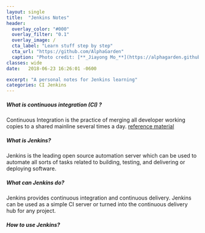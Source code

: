 ```yaml
---
layout: single
title:  "Jenkins Notes"
header:
  overlay_color: "#000"
  overlay_filter: "0.1"
  overlay_image: /
  cta_label: "Learn stuff step by step"
  cta_url: "https://github.com/AlphaGarden"
  caption: "Photo credit: [**_Jiayong Mo_**](https://alphagarden.github.io)"
classes: wide
date:   2018-06-23 16:26:01 -0600

excerpt: "A personal notes for Jenkins learning"
categories: CI Jenkins
---
```


##### What is continuous integration (CI) ?
Continuous Integration is the practice of merging all developer working copies to a shared mainline several times a day. 
[reference material](https://en.wikipedia.org/wiki/Continuous_integration)
##### What is Jenkins?
Jenkins is the leading open source automation server which can be used to automate all sorts of tasks related to building, testing, and delivering or deploying software.
##### What can Jenkins do?
Jenkins provides continuous integration and continuous delivery. Jenkins can be used as a simple CI server or turned into the continuous delivery hub for any project.
##### How to use Jenkins?
